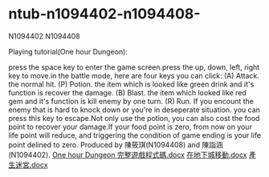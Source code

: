 # ntub-n1094402-n1094408-
N1094402 N1094408


Playing tutorial(One hour Dungeon):

press the space key to enter the game screen.press the up, down, left, right key to move.in the battle mode, here are four keys you can click:
(A) Attack. the normal hit.
(P) Potion. the item which is looked like green drink and it's function is recover the damage.
(B) Blast. the item which looked like red gem and it's function is kill enemy by one turn.
(R) Run. If you encount the enemy that is hard to knock down or you're in deseperate situation. you can press this key to escape.Not only use the potion, you can also cost the food point to recover your damage.If your food point is zero, from now on your life point will reduce, and triggering the condition of game ending is your life point delined to zero.
Produced by 陳筱琪(N1094408) and 陳詣涵(N1094402).
[One hour Dungeon 完整遊戲程式碼.docx](https://github.com/Q110011001/ntub-n1094402-n1094408-/files/10326985/One.hour.Dungeon.docx)
[在地下城移動.docx](https://github.com/Q110011001/ntub-n1094402-n1094408-/files/10326991/default.docx)
[產生迷宮.docx](https://github.com/Q110011001/ntub-n1094402-n1094408-/files/10326992/default.docx)
